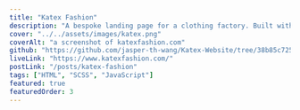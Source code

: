 ```yaml
---
title: "Katex Fashion"
description: "A bespoke landing page for a clothing factory. Built with HTML, SCSS, and Vanilla JavaScript."
cover: "../../assets/images/katex.png"
coverAlt: "a screenshot of katexfashion.com"
github: "https://github.com/jasper-th-wang/Katex-Website/tree/38b85c72583bf99627e319d76917ea24d3cdad7d"
liveLink: "https://www.katexfashion.com/"
postLink: "/posts/katex-fashion"
tags: ["HTML", "SCSS", "JavaScript"]
featured: true
featuredOrder: 3
---
```

